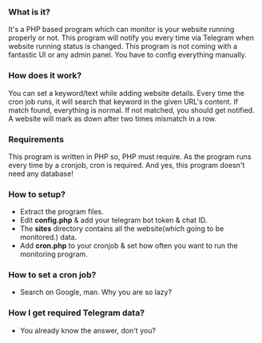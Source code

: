 <h3> What is it?</h3>
<p> It's a PHP based program which can monitor is your website running properly or not. This program will notify you every time via Telegram when website running status is changed. This program is not coming with a fantastic UI or any admin panel. You have to config everything manually. </p>

<h3> How does it work?</h3>
<p> You can set a keyword/text while adding website details. Every time the cron job runs, it will search that keyword in the given URL's content. If match found, everything is normal. If not matched, you should get notified. A website will mark as down after two times mismatch in a row.</p>

<h3>Requirements</h3>
<p> This program is written in PHP so, PHP must require. As the program runs every time by a cronjob, cron is required. And yes, this program doesn't need any database!</p>

<h3>How to setup?</h3>
<ul>
  <li> Extract the program files. </li>
  <li> Edit <b>config.php</b> & add your telegram bot token & chat ID.</li>
  <li> The <b>sites</b> directory contains all the website(which going to be monitored.)  data. </li> 
  <li> Add <b>cron.php</b> to your cronjob & set how often you want to run the monitoring program. </li>
</ul>

<h3> How to set a cron job?</h3>
<ul>
  <li> Search on Google, man. Why you are so lazy? </li>
</ul>
<h3> How I get required Telegram data?</h3>
<ul>
  <li> You already know the answer, don't you? </li>
</ul>
